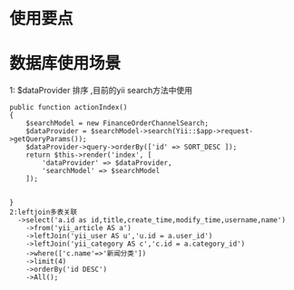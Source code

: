 # 使用要点
# 数据库使用场景
1: $dataProvider 排序 ,目前的yii search方法中使用
  
    public function actionIndex()
    {
        $searchModel = new FinanceOrderChannelSearch;
        $dataProvider = $searchModel->search(Yii::$app->request->getQueryParams());
        $dataProvider->query->orderBy(['id' => SORT_DESC ]);
        return $this->render('index', [
            'dataProvider' => $dataProvider,
            'searchModel' => $searchModel
        ]);
        
        
    }
    2:leftjoin多表关联
      ->select('a.id as id,title,create_time,modify_time,username,name')
        ->from('yii_article AS a')
        ->leftJoin('yii_user AS u','u.id = a.user_id')
        ->leftJoin('yii_category AS c','c.id = a.category_id')
        ->where(['c.name'=>'新闻分类'])
        ->limit(4)
        ->orderBy('id DESC')
        ->All();